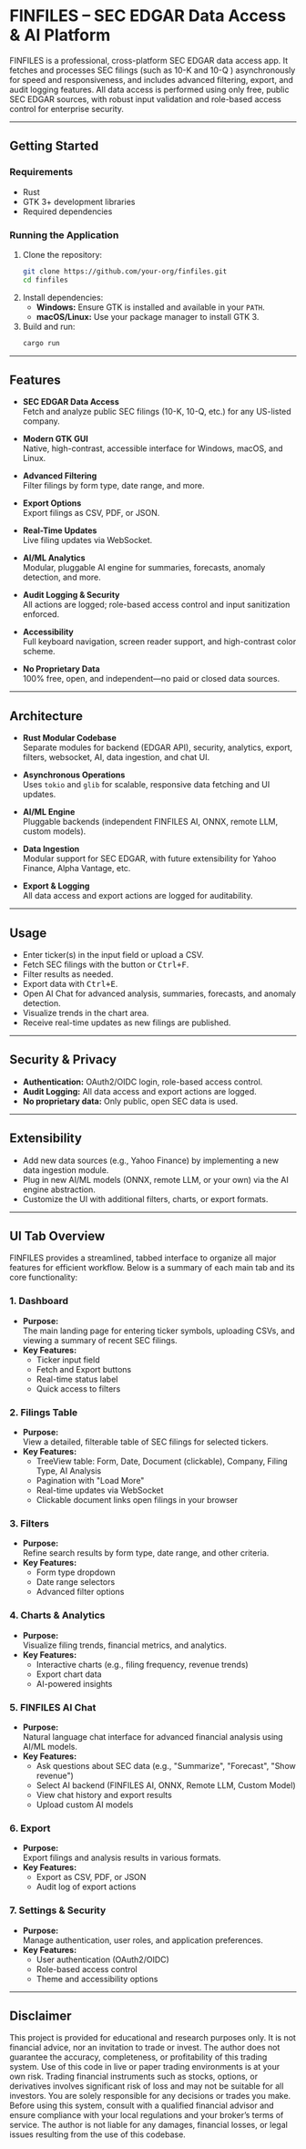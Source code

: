 # FINFILES – SEC EDGAR Data Access & AI Platform

FINFILES is a professional, cross-platform SEC EDGAR data access app. 
It fetches and processes SEC filings (such as 10-K and 10-Q ) asynchronously for speed and responsiveness, and includes advanced filtering, export, and audit logging features.
All data access is performed using only free, public SEC EDGAR sources, with robust input validation and role-based access control for enterprise security.

---
## Getting Started

### Requirements

- Rust 
- GTK 3+ development libraries 
- Required dependencies 

### Running the Application

1. Clone the repository:
   ```sh
   git clone https://github.com/your-org/finfiles.git
   cd finfiles
   ```
2. Install dependencies:
   - **Windows:** Ensure GTK is installed and available in your `PATH`.
   - **macOS/Linux:** Use your package manager to install GTK 3.
3. Build and run:
   ```sh
   cargo run 
   ```
---

## Features

- **SEC EDGAR Data Access**  
  Fetch and analyze public SEC filings (10-K, 10-Q, etc.) for any US-listed company.

- **Modern GTK GUI**  
  Native, high-contrast, accessible interface for Windows, macOS, and Linux.

- **Advanced Filtering**  
  Filter filings by form type, date range, and more.

- **Export Options**  
  Export filings as CSV, PDF, or JSON.

- **Real-Time Updates**  
  Live filing updates via WebSocket.

- **AI/ML Analytics**  
  Modular, pluggable AI engine for summaries, forecasts, anomaly detection, and more.

- **Audit Logging & Security**  
  All actions are logged; role-based access control and input sanitization enforced.

- **Accessibility**  
  Full keyboard navigation, screen reader support, and high-contrast color scheme.

- **No Proprietary Data**  
  100% free, open, and independent—no paid or closed data sources.

---

## Architecture

- **Rust Modular Codebase**  
  Separate modules for backend (EDGAR API), security, analytics, export, filters, websocket, AI, data ingestion, and chat UI.

- **Asynchronous Operations**  
  Uses `tokio` and `glib` for scalable, responsive data fetching and UI updates.

- **AI/ML Engine**  
  Pluggable backends (independent FINFILES AI, ONNX, remote LLM, custom models).

- **Data Ingestion**  
  Modular support for SEC EDGAR, with future extensibility for Yahoo Finance, Alpha Vantage, etc.

- **Export & Logging**  
  All data access and export actions are logged for auditability.

---

## Usage

- Enter ticker(s) in the input field or upload a CSV.
- Fetch SEC filings with the button or <kbd>Ctrl+F</kbd>.
- Filter results as needed.
- Export data with <kbd>Ctrl+E</kbd>.
- Open AI Chat for advanced analysis, summaries, forecasts, and anomaly detection.
- Visualize trends in the chart area.
- Receive real-time updates as new filings are published.

---

## Security & Privacy

- **Authentication:** OAuth2/OIDC login, role-based access control.
- **Audit Logging:** All data access and export actions are logged.
- **No proprietary data:** Only public, open SEC data is used.

---

## Extensibility

- Add new data sources (e.g., Yahoo Finance) by implementing a new data ingestion module.
- Plug in new AI/ML models (ONNX, remote LLM, or your own) via the AI engine abstraction.
- Customize the UI with additional filters, charts, or export formats.

---
## UI Tab Overview

FINFILES provides a streamlined, tabbed interface to organize all major features for efficient workflow. Below is a summary of each main tab and its core functionality:

### 1. **Dashboard**
- **Purpose:**  
  The main landing page for entering ticker symbols, uploading CSVs, and viewing a summary of recent SEC filings.
- **Key Features:**  
  - Ticker input field  
  - Fetch and Export buttons  
  - Real-time status label  
  - Quick access to filters  

### 2. **Filings Table**
- **Purpose:**  
  View a detailed, filterable table of SEC filings for selected tickers.
- **Key Features:**  
  - TreeView table: Form, Date, Document (clickable), Company, Filing Type, AI Analysis  
  - Pagination with "Load More"  
  - Real-time updates via WebSocket  
  - Clickable document links open filings in your browser  

### 3. **Filters**
- **Purpose:**  
  Refine search results by form type, date range, and other criteria.
- **Key Features:**  
  - Form type dropdown  
  - Date range selectors  
  - Advanced filter options  

### 4. **Charts & Analytics**
- **Purpose:**  
  Visualize filing trends, financial metrics, and analytics.
- **Key Features:**  
  - Interactive charts (e.g., filing frequency, revenue trends)  
  - Export chart data  
  - AI-powered insights  

### 5. **FINFILES AI Chat**
- **Purpose:**  
  Natural language chat interface for advanced financial analysis using AI/ML models.
- **Key Features:**  
  - Ask questions about SEC data (e.g., "Summarize", "Forecast", "Show revenue")  
  - Select AI backend (FINFILES AI, ONNX, Remote LLM, Custom Model)  
  - View chat history and export results  
  - Upload custom AI models  

### 6. **Export**
- **Purpose:**  
  Export filings and analysis results in various formats.
- **Key Features:**  
  - Export as CSV, PDF, or JSON  
  - Audit log of export actions  

### 7. **Settings & Security**
- **Purpose:**  
  Manage authentication, user roles, and application preferences.
- **Key Features:**  
  - User authentication (OAuth2/OIDC)  
  - Role-based access control  
  - Theme and accessibility options  
---
## Disclaimer

This project is provided for educational and research purposes only. It is not financial advice, nor an invitation to trade or invest.
The author does not guarantee the accuracy, completeness, or profitability of this trading system. Use of this code in live or paper trading environments is at your own risk.
Trading financial instruments such as stocks, options, or derivatives involves significant risk of loss and may not be suitable for all investors.
You are solely responsible for any decisions or trades you make. Before using this system, consult with a qualified financial advisor and ensure compliance with your local regulations and your broker’s terms of service.
The author is not liable for any damages, financial losses, or legal issues resulting from the use of this codebase.
